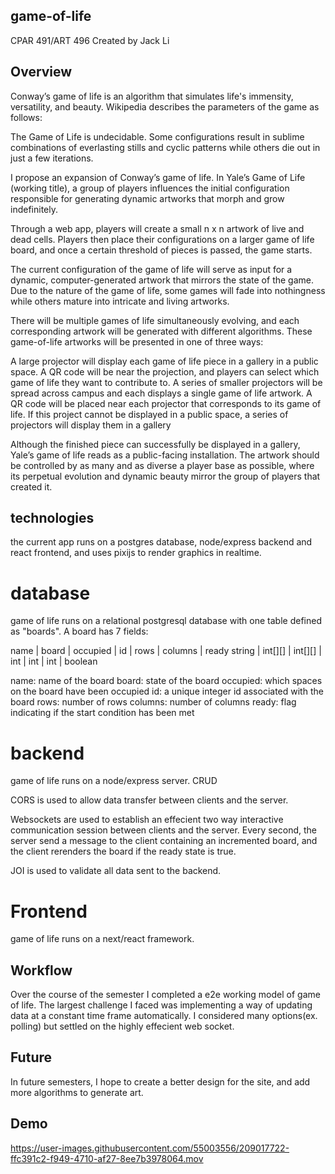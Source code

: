 ## game-of-life

CPAR 491/ART 496
Created by Jack Li

## Overview

Conway’s game of life is an algorithm that simulates life's immensity, versatility, and beauty. Wikipedia describes the parameters of the game as follows:

The Game of Life is undecidable. Some configurations result in sublime combinations of everlasting stills and cyclic patterns while others die out in just a few iterations.

I propose an expansion of Conway’s game of life. In Yale’s Game of Life (working title), a group of players influences the initial configuration responsible for generating dynamic artworks that morph and grow indefinitely. 

Through a web app, players will create a small n x n artwork of live and dead cells. Players then place their configurations on a larger game of life board, and once a certain threshold of pieces is passed, the game starts. 

The current configuration of the game of life will serve as input for a dynamic, computer-generated artwork that mirrors the state of the game. Due to the nature of the game of life, some games will fade into nothingness while others mature into intricate and living artworks.

There will be multiple games of life simultaneously evolving, and each corresponding artwork will be generated with different algorithms. These game-of-life artworks will be presented in one of three ways:

A large projector will display each game of life piece in a gallery in a public space. A QR code will be near the projection, and players can select which game of life they want to contribute to. 
A series of smaller projectors will be spread across campus and each displays a single game of life artwork. A QR code will be placed near each projector that corresponds to its game of life.
If this project cannot be displayed in a public space, a series of projectors will display them in a gallery

Although the finished piece can successfully be displayed in a gallery, Yale’s game of life reads as a public-facing installation. The artwork should be controlled by as many and as diverse a player base as possible, where its perpetual evolution and dynamic beauty mirror the group of players that created it.

## technologies

the current app runs on a postgres database, node/express backend and react frontend, and uses pixijs to render graphics in realtime. 

# database

game of life runs on a relational postgresql database with one table defined as "boards". A board has 7 fields:

name    |   board   |   occupied    |   id   |    rows    |   columns  |  ready
string  |   int[][] |   int[][]     |   int  |    int     |    int     |  boolean

name: name of the board
board: state of the board
occupied: which spaces on the board have been occupied
id: a unique integer id associated with the board
rows: number of rows
columns: number of columns
ready: flag indicating if the start condition has been met

# backend

game of life runs on a node/express server. CRUD 

CORS is used to allow data transfer between clients and the server. 

Websockets are used to establish an effecient two way interactive communication session between clients and the server. Every second, the server send a message to the client containing an incremented board, and the client rerenders the board if the ready state is true.

JOI is used to validate all data sent to the backend.

# Frontend

game of life runs on a next/react framework. 

## Workflow

Over the course of the semester I completed a e2e working model of game of life. The largest challenge I faced was implementing a way of updating data at a constant time frame automatically. I considered many options(ex. polling) but settled on the highly effecient web socket.

## Future

In future semesters, I hope to create a better design for the site, and add more algorithms to generate art.

## Demo


https://user-images.githubusercontent.com/55003556/209017722-ffc391c2-f949-4710-af27-8ee7b3978064.mov

